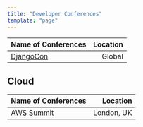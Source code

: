 ```yaml
---
title: "Developer Conferences"
template: "page"
---
```


| Name of Conferences                     | Location |
| :-------------------------------------- | -------: |
| [DjangoCon](https://2019.djangocon.eu/) |   Global |

## Cloud

| Name of Conferences                                         |   Location |
| :---------------------------------------------------------- | ---------: |
| [AWS Summit](https://aws.amazon.com/events/summits/london/) | London, UK |
